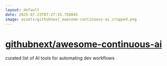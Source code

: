 ```yaml
---
layout: default
date: 2025-07-23T07:27:15.756845
image: assets/githubnext_awesome-continuous-ai_cropped.png
---
```


# [githubnext/awesome-continuous-ai](https://github.com/githubnext/awesome-continuous-ai)

curated list of AI tools for automating dev workflows

